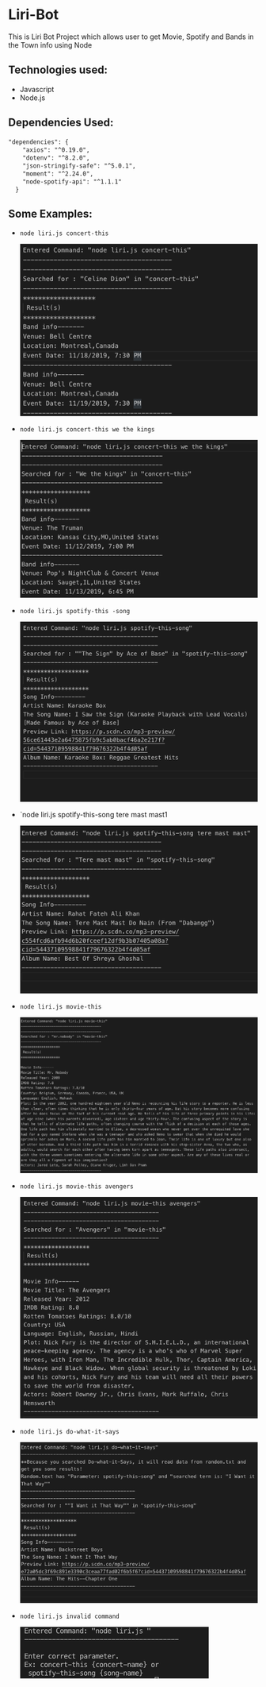 # Liri-Bot
This is Liri Bot Project which allows user to get Movie, Spotify and Bands in the Town info using Node

## Technologies used:

- Javascript
- Node.js

## Dependencies Used: 

```
"dependencies": {
    "axios": "^0.19.0",
    "dotenv": "^8.2.0",
    "json-stringify-safe": "^5.0.1",
    "moment": "^2.24.0",
    "node-spotify-api": "^1.1.1"
  }
```
## Some Examples:

- `node liri.js concert-this`

    ![concert-this](./images/concert-this.png)
- `node liri.js concert-this we the kings`

    ![concert-this we the kings](./images/concert-this_we_the_kings.png)
- `node liri.js spotify-this -song`

    ![spotify-this-song](./images/spotify-this-song.png)
- `node liri.js spotify-this-song tere mast mast1
    
    ![spotify-this-song tere mast mast](./images/spotify-this-song_tere_mast_mast.png)
- `node liri.js movie-this`

    ![movie-this](./images/movie-this.png)
- `node liri.js movie-this avengers`

    ![movie-this avengers](./images/movie-this_avengers.png)
- `node liri.js do-what-it-says`

    ![do-what-it-says](./images/do-what-it-says.png)
- `node liri.js invalid command`

    ![invalid](./images/no_right_command.png)
